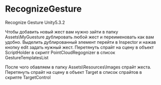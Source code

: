 # RecognizeGesture
Recognize Gesture Unity5.3.2

Чтобы добавить новый жест вам нужно зайти в папку Assets\MyGuesture дублировать любой жест и переименовать как вам удобно. Выделить дублированный элемент перейти в Inspector и нажав кнопку edit задать нужный жест. Перетянуть спрайт на сцену в объект ScriptHolder в скрипт PointCloudRegognizer в список GestureTemplatesList

После чого обавляем в папку Assets\Resources\Images  спрайт жеста. Перетянуть спрайт на сцену в объект Target в список спрайтов в скрипте TargetControl
